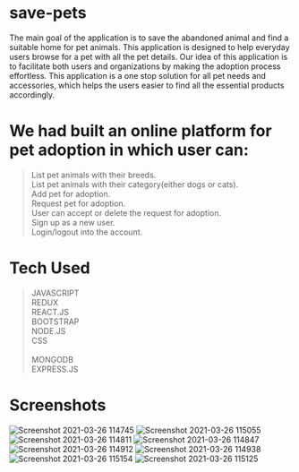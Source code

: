
# save-pets
The main goal of the application is to save the abandoned animal and find a suitable
home for pet animals. This application is designed to help everyday users browse for a pet 
with all the pet details. Our idea of this application is to facilitate both users and organizations 
by making the adoption process effortless. This application is a one stop solution for all pet 
needs and accessories, which helps the users easier to find all the essential products 
accordingly.

# We had built an online platform for pet adoption in which user can: 

 > List pet animals with their breeds. <br>
 >List pet animals with their category(either dogs or cats). <br>
 >Add pet for adoption. <br>
 >Request pet for adoption. <br>
 >User can accept or delete the request for adoption.<br>
 >Sign up as a new user.<br> 
 >Login/logout into the account. 

# Tech Used 
>JAVASCRIPT<br> 
>REDUX<br>
>REACT.JS<br>
>BOOTSTRAP<br>
>NODE.JS<br>
>CSS <br>                                                                                   
>MONGODB<br>
>EXPRESS.JS<br>

# Screenshots
![Screenshot 2021-03-26 114745](https://user-images.githubusercontent.com/70049584/112591212-08107900-8e2a-11eb-96f6-b07889aedea1.png)
![Screenshot 2021-03-26 115055](https://user-images.githubusercontent.com/70049584/112591218-0a72d300-8e2a-11eb-9646-47940eb6cb6c.png)
![Screenshot 2021-03-26 114811](https://user-images.githubusercontent.com/70049584/112591294-2aa29200-8e2a-11eb-9478-40314e0cdef0.png)
![Screenshot 2021-03-26 114847](https://user-images.githubusercontent.com/70049584/112591296-2c6c5580-8e2a-11eb-9beb-f22d3771647b.png)
![Screenshot 2021-03-26 114912](https://user-images.githubusercontent.com/70049584/112591306-2eceaf80-8e2a-11eb-88ee-9a6a55f3720c.png)
![Screenshot 2021-03-26 114938](https://user-images.githubusercontent.com/70049584/112591312-31c9a000-8e2a-11eb-8a17-e56dbe5dc524.png)
![Screenshot 2021-03-26 115154](https://user-images.githubusercontent.com/70049584/112591333-39894480-8e2a-11eb-86de-2096be571d6e.png)
![Screenshot 2021-03-26 115125](https://user-images.githubusercontent.com/70049584/112591339-3a21db00-8e2a-11eb-9231-8ceb3a65b615.png)


